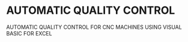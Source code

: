 # AUTOMATIC QUALITY CONTROL
 AUTOMATIC QUALITY CONTROL FOR CNC MACHINES USING VISUAL BASIC FOR EXCEL
